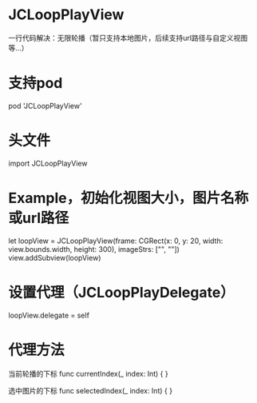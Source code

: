 # JCLoopPlayView
一行代码解决：无限轮播（暂只支持本地图片，后续支持url路径与自定义视图等...）

# 支持pod
pod 'JCLoopPlayView'

# 头文件
import JCLoopPlayView

# Example，初始化视图大小，图片名称或url路径
let loopView = JCLoopPlayView(frame: CGRect(x: 0, y: 20, width: view.bounds.width, height: 300), imageStrs: ["", ""])
view.addSubview(loopView)

# 设置代理（JCLoopPlayDelegate）
loopView.delegate = self

# 代理方法
当前轮播的下标
func currentIndex(_ index: Int) { }

选中图片的下标
func selectedIndex(_ index: Int) { }
